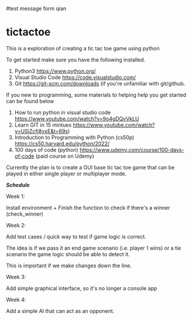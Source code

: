 #test message form qian
# tictactoe

This is a exploration of creating a tic tac toe game using python

To get started make sure you have the following installed.  

1. Python3 https://www.python.org/
2. Visual Studio Code  https://code.visualstudio.com/
3. Git https://git-scm.com/downloads  (if you're unfamiliar with git/github.

If you new to programming, some materials to helping help you get started can be found below

1. How to run python in visual studio code https://www.youtube.com/watch?v=9o4gDQvVkLU 
2. Learn GIT in 15 mintues https://www.youtube.com/watch?v=USjZcfj8yxE&t=69s)
3. Introduction to Programming with Python (cs50p) https://cs50.harvard.edu/python/2022/
4. 100 days of code (python) https://www.udemy.com/course/100-days-of-code (paid course on Udemy)


Currently the plan is to create a GUI base tic tac toe game that can be played in either single player or multiplayer mode.


***Schedule***

Week 1:

Install environment + Finish the function to check if there's a winner (check_winner)


Week 2:

Add test cases / quick way to test if game logic is correct.

The idea is if we pass it an end game scenario (i.e. player 1 wins) or a tie scenario  the game logic should be able to detect it.

This is important if we make changes down the line.

Week 3:

Add simple graphical interface, so it's no longer a console app

Week 4:

Add a simple AI that can act as an opponent.

